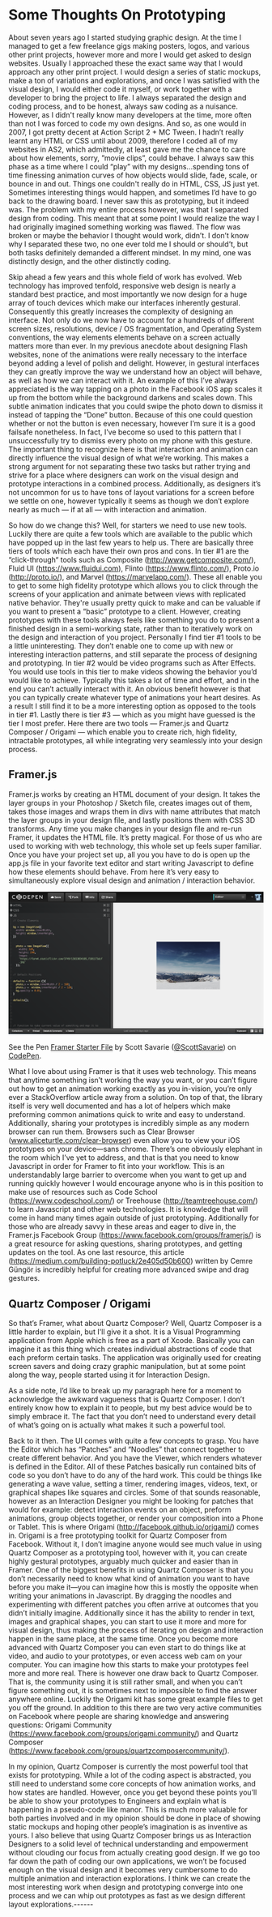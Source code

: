 # Some Thoughts On Prototyping

About seven years ago I started studying graphic design. At the time I managed to get a few freelance gigs making posters, logos, and various other print projects, however more and more I would get asked to design websites. Usually I approached these the exact same way that I would approach any other print project. I would design a series of static mockups, make a ton of variations and explorations, and once I was satisfied with the visual design, I would either code it myself, or work together with a developer to bring the project to life. I always separated the design and coding process, and to be honest, always saw coding as a nuisance. However, as I didn't really know many developers at the time, more often than not I was forced to code my own designs. And so, as one would in 2007, I got pretty decent at Action Script 2 + MC Tween. I hadn’t really learnt any HTML or CSS until about 2009, therefore I coded all of my websites in AS2, which admittedly, at least gave me the chance to care about how elements, sorry, ”movie clips”, could behave. I always saw this phase as a time where I could “play” with my designs...spending tons of time finessing animation curves of how objects would slide, fade, scale, or bounce in and out. Things one couldn't really do in HTML, CSS, JS just yet. Sometimes interesting things would happen, and sometimes I’d have to go back to the drawing board. I never saw this as prototyping, but it indeed was. The problem with my entire process however, was that I separated design from coding. This meant that at some point I would realize the way I had originally imagined something working was flawed. The flow was broken or maybe the behavior I thought would work, didn’t. I don’t know why I separated these two, no one ever told me I should or should’t, but both tasks definitely demanded a different mindset. In my mind, one was distinctly design, and the other distinctly coding. 

Skip ahead a few years and this whole field of work has evolved. Web technology has improved tenfold, responsive web design is nearly a standard best practice, and most importantly we now design for a huge array of touch devices which make our interfaces inherently gestural. Consequently this greatly increases the complexity of designing an interface. Not only do we now have to account for a hundreds of different screen sizes, resolutions, device / OS fragmentation, and Operating System conventions, the way elements elements behave on a screen actually matters more than ever. In my previous anecdote about designing Flash websites, none of the animations were really necessary to the interface beyond adding a level of polish and delight. However, in gestural interfaces they can greatly improve the way we understand how an object will behave, as well as how we can interact with it. An example of this I’ve always appreciated is the way tapping on a photo in the Facebook iOS app scales it up from the bottom while the background darkens and scales down. This subtle animation indicates that you could swipe the photo down to dismiss it instead of tapping the “Done” button. Because of this one could question whether or not the button is even necessary, however I’m sure it is a good failsafe nonetheless. In fact, I’ve become so used to this pattern that I unsuccessfully try to dismiss every photo on my phone with this gesture. The important thing to recognize here is that interaction and animation can directly influence the visual design of what we’re working. This makes a strong argument for not separating these two tasks but rather trying and strive for a place where designers can work on the visual design and prototype interactions in a combined process. Additionally, as designers it’s not uncommon for us to have tons of layout variations for a screen before we settle on one, however typically it seems as though we don’t explore nearly as much — if at all — with interaction and animation.


So how do we change this? Well, for starters we need to use new tools. Luckily there are quite a few tools which are available to the public which have popped up in the last few years to help us. There are basically three tiers of tools which each have their own pros and cons. In tier #1 are the “click-through“ tools such as Composite (http://www.getcomposite.com/), Fluid UI (https://www.fluidui.com), Flinto (https://www.flinto.com/), Proto.io (http://proto.io/), and Marvel (https://marvelapp.com/). These all enable you to get to some high fidelity prototype which allows you to click through the screens of your application and animate between views with replicated native behavior. They're usually pretty quick to make and can be valuable if you want to present a “basic” prototype to a client. However, creating prototypes with these tools always feels like something you do to present a finished design in a semi-working state, rather than to iteratively work on the design and interaction of you project. Personally I find tier #1 tools to be a little uninteresting. They don’t enable one to come up with new or interesting interaction patterns, and still separate the process of designing and prototyping. In tier #2 would be video programs such as After Effects. You would use tools in this tier to make videos showing the behavior you’d would like to achieve. Typically this takes a lot of time and effort, and in the end you can’t actually interact with it. An obvious benefit however is that you can typically create whatever type of animations your heart desires. As a result I still find it to be a more interesting option as opposed to the tools in tier #1. Lastly there is tier #3 — which as you might have guessed is the tier I most prefer. Here there are two tools — Framer.js and Quartz Composer / Origami — which enable you to create rich, high fidelity, intractable prototypes, all while integrating very seamlessly into your design process. 

## Framer.js
Framer.js works by creating an HTML document of your design. It takes the layer groups in your Photoshop / Sketch file, creates images out of them, takes those images and wraps them in divs with name attributes that match the layer groups in your design file, and lastly positions them with CSS 3D transforms. Any time you make changes in your design file and re-run Framer, it updates the HTML file. It’s pretty magical. For those of us who are used to working with web technology, this whole set up feels super familiar. Once you have your project set up, all you you have to do is open up the app.js file in your favorite text editor and start writing Javascript to define how these elements should behave. From here it’s very easy to simultaneously explore visual design and animation / interaction behavior.

![alt text](framer-pic.png "Framer Code Pen Photo")

<p data-height="268" data-theme-id="0" data-slug-hash="KAznE" data-default-tab="result" class='codepen'>See the Pen <a href='http://codepen.io/ScottSavarie/pen/KAznE/'>Framer Starter File</a> by Scott Savarie (<a href='http://codepen.io/ScottSavarie'>@ScottSavarie</a>) on <a href='http://codepen.io'>CodePen</a>.</p>
<script async src="//codepen.io/assets/embed/ei.js"></script>


What I love about using Framer is that it uses web technology. This means that anytime something isn’t working the way you want, or you can’t figure out how to get an animation working exactly as you in-vision, you’re only ever a StackOverflow article away from a solution. On top of that, the library itself is very well documented and has a lot of helpers which make preforming common animations quick to write and easy to understand. Additionally, sharing your prototypes is incredibly simple as any modern browser can run them. Browsers such as Clear Browser (www.aliceturtle.com/clear-browser) even allow you to view your iOS prototypes on your device—sans chrome. There’s one obviously elephant in the room which I’ve yet to address, and that is that you need to know Javascript in order for Framer to fit into your workflow. This is an understandably large barrier to overcome when you want to get up and running quickly however I would encourage anyone who is in this position to make use of resources such as Code School (https://www.codeschool.com/) or Treehouse (http://teamtreehouse.com/) to learn Javascript and other web technologies. It is knowledge that will come in hand many times again outside of just prototyping. Additionally for those who are already savvy in these areas and eager to dive in, the Framer.js Facebook Group (https://www.facebook.com/groups/framerjs/) is a great resource for asking questions, sharing prototypes, and getting updates on the tool. As one last resource, this article (https://medium.com/building-potluck/2e405d50b600) written by Cemre Güngör is incredibly helpful for creating more advanced swipe and drag gestures.

## Quartz Composer / Origami
So that’s Framer, what about Quartz Composer? Well, Quartz Composer is a little harder to explain, but I'll give it a shot. It is a Visual Programming application from Apple which is free as a part of Xcode. Basically you can imagine it as this thing which creates individual abstractions of code that each preform certain tasks. The application was originally used for creating screen savers and doing crazy graphic manipulation, but at some point along the way, people started using it for Interaction Design. 

As a side note, I’d like to break up my paragraph here for a moment to acknowledge the awkward vagueness that is Quartz Composer. I don’t entirely know how to explain it to people, but my best advice would be to simply embrace it. The fact that you don’t need to understand every detail of what’s going on is actually what makes it such a powerful tool.

Back to it then. The UI comes with quite a few concepts to grasp. You have the Editor which has “Patches” and “Noodles” that connect together to create different behavior. And you have the Viewer, which renders whatever is defined in the Editor. All of these Patches basically run contained bits of code so you don’t have to do any of the hard work. This could be things like generating a wave value, setting a timer, rendering images, videos, text, or graphical shapes like squares and circles. Some of that sounds reasonable, however as an Interaction Designer you might be looking for patches that would for example: detect interaction events on an object, preform animations, group objects together,  or render your composition into a Phone or Tablet. This is where Origami (http://facebook.github.io/origami/) comes in. Origami is a free prototyping toolkit for Quartz Composer from Facebook. Without it, I don’t imagine anyone would see much value in using Quartz Composer as a prototyping tool, however with it, you can create highly gestural prototypes, arguably much quicker and easier than in Framer. One of the biggest benefits in using Quartz Composer is that you don’t necessarily need to know what kind of animation you want to have before you make it—you can imagine how this is mostly the opposite when writing your animations in Javascript. By dragging the noodles and experimenting with different patches you often arrive at outcomes that you didn’t initially imagine. Additionally since it has the ability to render in text, images and graphical shapes, you can start to use it more and more for visual design, thus making the process of iterating on design and interaction happen in the same place, at the same time. Once you become more advanced with Quartz Composer you can even start to do things like at video, and audio to your prototypes, or even access web cam on your computer. You can imagine how this starts to make your prototypes feel more and more real. There is however one draw back to Quartz Composer. That is, the community using it is still rather small, and when you can’t figure something out, it is sometimes next to impossible to find the answer anywhere online. Luckily the Origami kit has some great example files to get you off the ground. In addition to this there are two very active communities on Facebook where people are sharing knowledge and answering questions: Origami Community (https://www.facebook.com/groups/origami.community/) and Quartz Composer (https://www.facebook.com/groups/quartzcomposercommunity/). 

In my opinion, Quartz Composer is currently the most powerful tool that exists for prototyping. While a lot of the coding aspect is abstracted, you still need to understand some core concepts of how animation works, and how states are handled. However, once you get beyond these points you’ll be able to show your prototypes to Engineers and explain what is happening in a pseudo-code like manor. This is much more valuable for both parties involved and in my opinion should be done in place of showing static mockups and hoping other people’s imagination is as inventive as yours. I also believe that using Quartz Composer brings us as Interaction Designers to a solid level of technical understanding and empowerment without clouding our focus from actually creating good design. If we go too far down the path of coding our own applications, we won’t be focused enough on the visual design and it becomes very cumbersome to do multiple animation and interaction explorations. I think we can create the most interesting work when design and prototyping converge into one process and we can whip out prototypes as fast as we design different layout explorations.------
